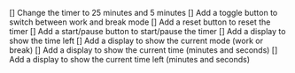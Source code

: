 [] Change the timer to 25 minutes and 5 minutes
[] Add a toggle button to switch between work and break mode
[] Add a reset button to reset the timer
[] Add a start/pause button to start/pause the timer
[] Add a display to show the time left
[] Add a display to show the current mode (work or break)
[] Add a display to show the current time (minutes and seconds)
[] Add a display to show the current time left (minutes and seconds)
